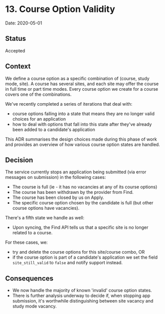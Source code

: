 # 13. Course Option Validity

Date: 2020-05-01

## Status

Accepted

## Context

We define a course option as a specific combination of (course, study mode, site). A course has several sites, and each site may offer the course in full time or part time modes. Every course option we create for a course covers one of the combinations.

We've recently completed a series of iterations that deal with:

- course options falling into a state that means they are no longer valid choices for an application
- how to deal with options that fall into this state after they've already been added to a candidate's application

This ADR summarises the design choices made during this phase of work and provides an overview of how various course option states are handled.

## Decision

The service currently stops an application being submitted (via error messages on submission) in the following cases:

- The course is full (ie - it has no vacancies at any of its course options)
- The course has been withdrawn by the provider from Find.
- The course has been closed by us on Apply.
- The specific course option chosen by the candidate is full (but other course options have vacancies).

There's a fifth state we handle as well:

- Upon syncing, the Find API tells us that a specific site is no longer related to a course.

For these cases, we:

- try and delete the course options for this site/course combo, OR
- if the course option is part of a candidate's application we set the field `site_still_valid` to `false` and notify support instead.


## Consequences

- We now handle the majority of known 'invalid' course option states.
- There is further analysis underway to decide if, when stopping app submission, it's worthwhile distinguishing between site vacancy and study mode vacancy.
